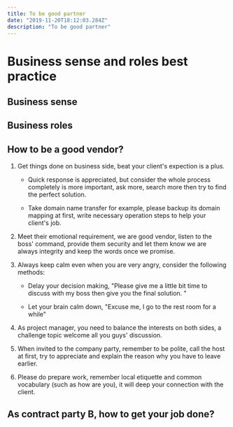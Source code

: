 ```yaml
---
title: To be good partner 
date: "2019-11-20T18:12:03.284Z"
description: "To be good partner"
---
```


# Business sense and roles best practice  

## Business sense



## Business roles



## How to be a good vendor? 
1. Get things done on business side, beat your client's expection is a plus. 
    + Quick response is appreciated, but consider the whole process completely is more important, ask more, search more then try to find the perfect solution. 
    
    + Take domain name transfer for example, please backup its domain mapping at first, write necessary operation steps to help your client's job. 

2. Meet their emotional requirement, we are good vendor, listen to the boss' command, provide them security and let them know we are always integrity and keep the words once we promise. 
 
3. Always keep calm even when you are very angry, consider the following methods:
    + Delay your decision making, "Please give me a little bit time to discuss with my boss then give you the final solution. "
    
    + Let your brain calm down, "Excuse me, I go to the rest room for a while"

4. As project manager, you need to balance the interests on both sides, a challenge topic welcome all you guys' discussion.  

5. When invited to the company party, remember to be polite, call the host at first, try to appreciate and explain the reason why you have to leave earlier. 

6. Please do prepare work, remember local etiquette and common vocabulary (such as how are you), it will deep your connection with the client.  


## As contract party B, how to get your job done? 